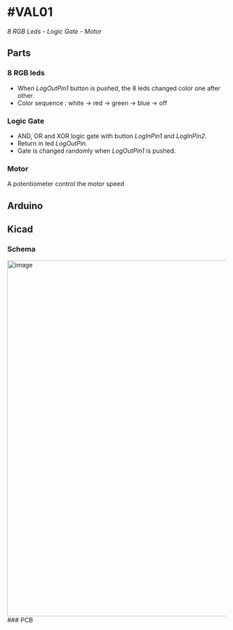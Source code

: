 # #VAL01
_8 RGB Leds - Logic Gate - Motor_

## Parts
### 8 RGB leds
* When _LogOutPin1_ button is pushed, the 8 leds changed color one after other.
* Color sequence : white -> red -> green -> blue -> off
### Logic Gate
* AND, OR and XOR logic gate with button _LogInPin1_ and _LogInPin2_.
* Return in led _LogOutPin_.
* Gate is changed randomly when _LogOutPin1_ is pushed.
### Motor
A potentiometer control the motor speed

## Arduino

## Kicad
### Schema
<img width="820" alt="image" src="https://github.com/flisat/val01/assets/7060205/9f19f4cb-38de-4591-82cf-53569e6ce206">
### PCB

